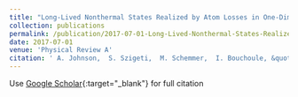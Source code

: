 ```yaml
---
title: "Long-Lived Nonthermal States Realized by Atom Losses in One-Dimensional Quasicondensates"
collection: publications
permalink: /publication/2017-07-01-Long-Lived-Nonthermal-States-Realized-by-Atom-Losses-in-One-Dimensional-Quasicondensates
date: 2017-07-01
venue: 'Physical Review A'
citation: ' A. Johnson,  S. Szigeti,  M. Schemmer,  I. Bouchoule, &quot;Long-Lived Nonthermal States Realized by Atom Losses in One-Dimensional Quasicondensates.&quot; Physical Review A, 2017.'
---
```

Use [Google Scholar](https://scholar.google.com/scholar?q=Long+Lived+Nonthermal+States+Realized+by+Atom+Losses+in+One+Dimensional+Quasicondensates){:target="_blank"} for full citation